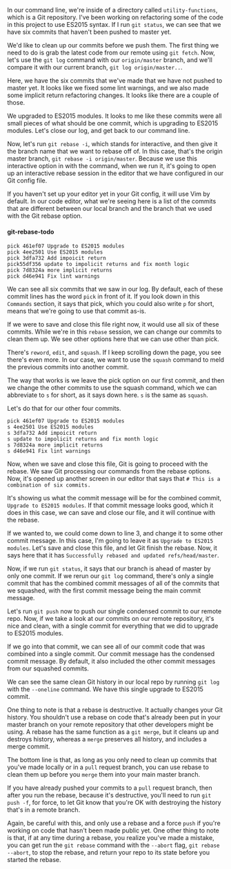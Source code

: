 In our command line, we're inside of a directory called `utility-functions`, which is a Git repository. I've been working on refactoring some of the code in this project to use ES2015 syntax. If I run `git status`, we can see that we have six commits that haven't been pushed to master yet.

We'd like to clean up our commits before we push them. The first thing we need to do is grab the latest code from our remote using `git fetch`. Now, let's use the `git log` command with our `origin/master` branch, and we'll compare it with our current branch, `git log origin/master..`.

Here, we have the six commits that we've made that we have not pushed to master yet. It looks like we fixed some lint warnings, and we also made some implicit return refactoring changes. It looks like there are a couple of those.

We upgraded to ES2015 modules. It looks to me like these commits were all small pieces of what should be one commit, which is upgrading to ES2015 modules. Let's close our log, and get back to our command line.

Now, let's run `git rebase -i`, which stands for interactive, and then give it the branch name that we want to rebase off of. In this case, that's the origin master branch, `git rebase -i origin/master`. Because we use this interactive option in with the command, when we run it, it's going to open up an interactive rebase session in the editor that we have configured in our Git config file.

If you haven't set up your editor yet in your Git config, it will use Vim by default. In our code editor, what we're seeing here is a list of the commits that are different between our local branch and the branch that we used with the Git rebase option.

#### git-rebase-todo
```
pick 461ef07 Upgrade to ES2015 modules
pick 4ee2501 Use ES2015 modules
pick 3dfa732 Add impoicit return
pick55df356 update to impolicit returns and fix month logic
pick 7d8324a more implicit returns
pick d46e941 Fix lint warnings
```

We can see all six commits that we saw in our log. By default, each of these commit lines has the word `pick` in front of it. If you look down in this `Commands` section, it says that pick, which you could also write `p` for short, means that we're going to use that commit as-is.

If we were to save and close this file right now, it would use all six of these commits. While we're in this `rebase` session, we can change our commits to clean them up. We see other options here that we can use other than pick.

There's `reword`, `edit`, and `squash`. If I keep scrolling down the page, you see there's even more. In our case, we want to use the `squash` command to meld the previous commits into another commit.

The way that works is we leave the pick option on our first commit, and then we change the other commits to use the squash command, which we can abbreviate to `s` for short, as it says down here. `s` is the same as `squash`.

Let's do that for our other four commits. 

```
pick 461ef07 Upgrade to ES2015 modules
s 4ee2501 Use ES2015 modules
s 3dfa732 Add impoicit return
s update to impolicit returns and fix month logic
s 7d8324a more implicit returns
s d46e941 Fix lint warnings
```

Now, when we save and close this file, Git is going to proceed with the rebase. We saw Git processing our commands from the rebase options. Now, it's opened up another screen in our editor that says that `# This is a combination of six commits.`

It's showing us what the commit message will be for the combined commit, `Upgrade to ES2015 modules`. If that commit message looks good, which it does in this case, we can save and close our file, and it will continue with the rebase.

If we wanted to, we could come down to line 3, and change it to some other commit message. In this case, I'm going to leave it as `Upgrade to ES2015 modules`. Let's save and close this file, and let Git finish the rebase. Now, it says here that it has `Successfully rebased and updated refs/head/master`.

Now, if we run `git status`, it says that our branch is ahead of master by only one commit. If we rerun our `git log` command, there's only a single commit that has the combined commit messages of all of the commits that we squashed, with the first commit message being the main commit message.

Let's run `git push` now to push our single condensed commit to our remote repo. Now, if we take a look at our commits on our remote repository, it's nice and clean, with a single commit for everything that we did to upgrade to ES2015 modules.

If we go into that commit, we can see all of our commit code that was combined into a single commit. Our commit message has the condensed commit message. By default, it also included the other commit messages from our squashed commits.

We can see the same clean Git history in our local repo by running `git log` with the `--oneline` command. We have this single upgrade to ES2015 commit.

One thing to note is that a rebase is destructive. It actually changes your Git history. You shouldn't use a rebase on code that's already been put in your master branch on your remote repository that other developers might be using. A rebase has the same function as a `git merge`, but it cleans up and destroys history, whereas a `merge` preserves all history, and includes a merge commit.

The bottom line is that, as long as you only need to clean up commits that you've made locally or in a `pull` request branch, you can use rebase to clean them up before you `merge` them into your main master branch.

If you have already pushed your commits to a `pull` request branch, then after you run the rebase, because it's destructive, you'll need to run `git push -f`, for force, to let Git know that you're OK with destroying the history that's in a remote branch.

Again, be careful with this, and only use a rebase and a force `push` if you're working on code that hasn't been made public yet. One other thing to note is that, if at any time during a rebase, you realize you've made a mistake, you can get run the `git rebase` command with the `--abort` flag, `git rebase --abort`, to stop the rebase, and return your repo to its state before you started the rebase.